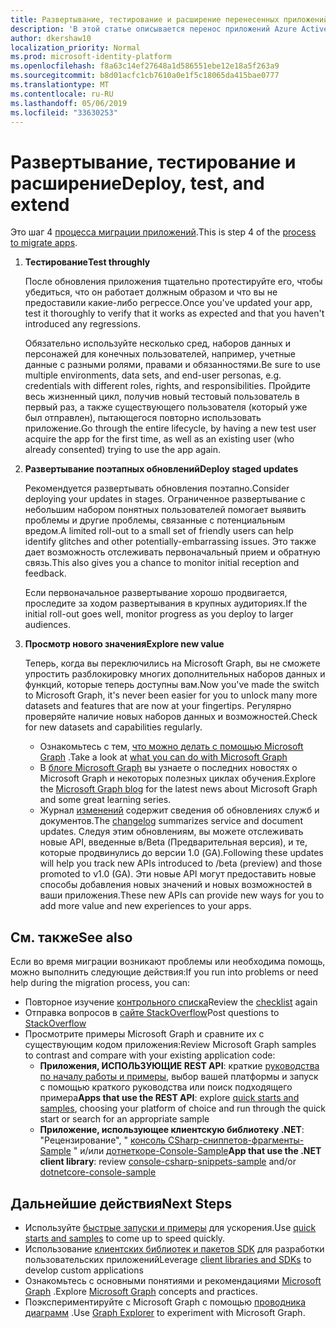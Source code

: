 ```yaml
---
title: Развертывание, тестирование и расширение перенесенных приложений
description: 'В этой статье описывается перенос приложений Azure Active Directory (Azure AD) для использования API Microsoft Graph (REST); в этом разделе описывается шаг 3: развертывание, тестирование и расширение.'
author: dkershaw10
localization_priority: Normal
ms.prod: microsoft-identity-platform
ms.openlocfilehash: f8a63c14ef27648a1d586551ebe12e18a5f263a9
ms.sourcegitcommit: b8d01acfc1cb7610a0e1f5c18065da415bae0777
ms.translationtype: MT
ms.contentlocale: ru-RU
ms.lasthandoff: 05/06/2019
ms.locfileid: "33630253"
---
```

# <a name="deploy-test-and-extend"></a><span data-ttu-id="27433-103">Развертывание, тестирование и расширение</span><span class="sxs-lookup"><span data-stu-id="27433-103">Deploy, test, and extend</span></span>

<span data-ttu-id="27433-104">Это шаг 4 [процесса миграции приложений](migrate-azure-ad-graph-planning-checklist.md).</span><span class="sxs-lookup"><span data-stu-id="27433-104">This is step 4 of the [process to migrate apps](migrate-azure-ad-graph-planning-checklist.md).</span></span>

1.  <span data-ttu-id="27433-105">**Тестирование**</span><span class="sxs-lookup"><span data-stu-id="27433-105">**Test throughly**</span></span>

    <span data-ttu-id="27433-106">После обновления приложения тщательно протестируйте его, чтобы убедиться, что он работает должным образом и что вы не предоставили какие-либо регрессе.</span><span class="sxs-lookup"><span data-stu-id="27433-106">Once you've updated your app, test it thoroughly to verify that it works as expected and that you haven't introduced any regressions.</span></span>  

    <span data-ttu-id="27433-107">Обязательно используйте несколько сред, наборов данных и персонажей для конечных пользователей, например, учетные данные с разными ролями, правами и обязанностями.</span><span class="sxs-lookup"><span data-stu-id="27433-107">Be sure to use multiple environments, data sets, and end-user personas, e.g. credentials with different roles, rights, and responsibilities.</span></span> <span data-ttu-id="27433-108">Пройдите весь жизненный цикл, получив новый тестовый пользователь в первый раз, а также существующего пользователя (который уже был отправлен), пытающегося повторно использовать приложение.</span><span class="sxs-lookup"><span data-stu-id="27433-108">Go through the entire lifecycle, by having a new test user acquire the app for the first time, as well as an existing user (who already consented) trying to use the app again.</span></span>

2.  <span data-ttu-id="27433-109">**Развертывание поэтапных обновлений**</span><span class="sxs-lookup"><span data-stu-id="27433-109">**Deploy staged updates**</span></span>

    <span data-ttu-id="27433-110">Рекомендуется развертывать обновления поэтапно.</span><span class="sxs-lookup"><span data-stu-id="27433-110">Consider deploying your updates in stages.</span></span>  <span data-ttu-id="27433-111">Ограниченное развертывание с небольшим набором понятных пользователей помогает выявить проблемы и другие проблемы, связанные с потенциальным вредом.</span><span class="sxs-lookup"><span data-stu-id="27433-111">A limited roll-out to a small set of friendly users can help identify glitches and other potentially-embarrassing issues.</span></span>  <span data-ttu-id="27433-112">Это также дает возможность отслеживать первоначальный прием и обратную связь.</span><span class="sxs-lookup"><span data-stu-id="27433-112">This also gives you a chance to monitor initial reception and feedback.</span></span>

    <span data-ttu-id="27433-113">Если первоначальное развертывание хорошо продвигается, проследите за ходом развертывания в крупных аудиториях.</span><span class="sxs-lookup"><span data-stu-id="27433-113">If the initial roll-out goes well, monitor progress as you deploy to larger audiences.</span></span>

3.  <span data-ttu-id="27433-114">**Просмотр нового значения**</span><span class="sxs-lookup"><span data-stu-id="27433-114">**Explore new value**</span></span>

    <span data-ttu-id="27433-115">Теперь, когда вы переключились на Microsoft Graph, вы не сможете упростить разблокировку многих дополнительных наборов данных и функций, которые теперь доступны вам.</span><span class="sxs-lookup"><span data-stu-id="27433-115">Now you've made the switch to Microsoft Graph, it's never been easier for you to unlock many more datasets and features that are now at your fingertips.</span></span> <span data-ttu-id="27433-116">Регулярно проверяйте наличие новых наборов данных и возможностей.</span><span class="sxs-lookup"><span data-stu-id="27433-116">Check for new datasets and capabilities regularly.</span></span>  

    - <span data-ttu-id="27433-117">Ознакомьтесь с тем, [что можно делать с помощью Microsoft Graph](/graph/examples) .</span><span class="sxs-lookup"><span data-stu-id="27433-117">Take a look at [what you can do with Microsoft Graph](/graph/examples)</span></span>
    - <span data-ttu-id="27433-118">В [блоге Microsoft Graph](/graph/blogs) вы узнаете о последних новостях о Microsoft Graph и некоторых полезных циклах обучения.</span><span class="sxs-lookup"><span data-stu-id="27433-118">Explore the [Microsoft Graph blog](/graph/blogs) for the latest news about Microsoft Graph and some great learning series.</span></span>
    - <span data-ttu-id="27433-119">Журнал [изменений](/greaph/changelog) содержит сведения об обновлениях служб и документов.</span><span class="sxs-lookup"><span data-stu-id="27433-119">The [changelog](/greaph/changelog) summarizes service and document updates.</span></span> <span data-ttu-id="27433-120">Следуя этим обновлениям, вы можете отслеживать новые API, введенные в/Beta (Предварительная версия), и те, которые продвинулись до версии 1.0 (GA).</span><span class="sxs-lookup"><span data-stu-id="27433-120">Following these updates will help you track new APIs introduced to /beta (preview) and those promoted to v1.0 (GA).</span></span>  <span data-ttu-id="27433-121">Эти новые API могут предоставить новые способы добавления новых значений и новых возможностей в ваши приложения.</span><span class="sxs-lookup"><span data-stu-id="27433-121">These new APIs can provide new ways for you to add more value and new experiences to your apps.</span></span>  

## <a name="see-also"></a><span data-ttu-id="27433-122">См. также</span><span class="sxs-lookup"><span data-stu-id="27433-122">See also</span></span>

<span data-ttu-id="27433-123">Если во время миграции возникают проблемы или необходима помощь, можно выполнить следующие действия:</span><span class="sxs-lookup"><span data-stu-id="27433-123">If you run into problems or need help during the migration process, you can:</span></span>

- <span data-ttu-id="27433-124">Повторное изучение [контрольного списка](migrate-azure-ad-graph-overview.md)</span><span class="sxs-lookup"><span data-stu-id="27433-124">Review the [checklist](migrate-azure-ad-graph-overview.md) again</span></span>
- <span data-ttu-id="27433-125">Отправка вопросов в [сайте StackOverflow](https://stackoverflow.com/questions/tagged/microsoft-graph)</span><span class="sxs-lookup"><span data-stu-id="27433-125">Post questions to [StackOverflow](https://stackoverflow.com/questions/tagged/microsoft-graph)</span></span>
- <span data-ttu-id="27433-126">Просмотрите примеры Microsoft Graph и сравните их с существующим кодом приложения:</span><span class="sxs-lookup"><span data-stu-id="27433-126">Review Microsoft Graph samples to contrast and compare with your existing application code:</span></span>
  - <span data-ttu-id="27433-127">**Приложения, ИСПОЛЬЗУЮЩИЕ REST API**: краткие [руководства по началу работы и примеры](/graph/get-started), выбор вашей платформы и запуск с помощью краткого руководства или поиск подходящего примера</span><span class="sxs-lookup"><span data-stu-id="27433-127">**Apps that use the REST API**: explore [quick starts and samples](/graph/get-started), choosing your platform of choice and run through the quick start or search for an appropriate sample</span></span>
  - <span data-ttu-id="27433-128">**Приложение, использующее клиентскую библиотеку .NET**: "Рецензирование", " [консоль CSharp-сниппетов-фрагменты-Sample](https://github.com/microsoftgraph/console-csharp-snippets-sample) " и/или [дотнеткоре-Console-Sample](https://github.com/microsoftgraph/dotnetcore-console-sample)</span><span class="sxs-lookup"><span data-stu-id="27433-128">**App that use the .NET client library**: review [console-csharp-snippets-sample](https://github.com/microsoftgraph/console-csharp-snippets-sample) and/or [dotnetcore-console-sample](https://github.com/microsoftgraph/dotnetcore-console-sample)</span></span>

## <a name="next-steps"></a><span data-ttu-id="27433-129">Дальнейшие действия</span><span class="sxs-lookup"><span data-stu-id="27433-129">Next Steps</span></span>

- <span data-ttu-id="27433-130">Используйте [быстрые запуски и примеры](/graph/get-started) для ускорения.</span><span class="sxs-lookup"><span data-stu-id="27433-130">Use [quick starts and samples](/graph/get-started) to come up to speed quickly.</span></span>
- <span data-ttu-id="27433-131">Использование [клиентских библиотек и пакетов SDK](https://developer.microsoft.com/graph/get-started) для разработки пользовательских приложений</span><span class="sxs-lookup"><span data-stu-id="27433-131">Leverage [client libraries and SDKs](https://developer.microsoft.com/graph/get-started) to develop custom applications</span></span> 
- <span data-ttu-id="27433-132">Ознакомьтесь с основными понятиями и рекомендациями [Microsoft Graph](/graph/overview) .</span><span class="sxs-lookup"><span data-stu-id="27433-132">Explore [Microsoft Graph](/graph/overview) concepts and practices.</span></span>
- <span data-ttu-id="27433-133">Поэкспериментируйте с Microsoft Graph с помощью [проводника диаграмм](https://aka.ms/ge) .</span><span class="sxs-lookup"><span data-stu-id="27433-133">Use [Graph Explorer](https://aka.ms/ge) to experiment with Microsoft Graph.</span></span>

